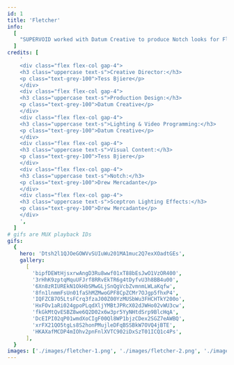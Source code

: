 ```yaml
---
id: 1
title: 'Fletcher'
info:
  [
    "SUPERVOID worked with Datum Creative to produce Notch looks for Fletcher's IN SEARCH OF THE ANTIDOTE tour. Drawing inspiration from Creative Director Tess Bijere's visual palette and Production Designer Dave Singleton's lights, we created Notch treatments that varied from blissful hazy filters to grungy punk CRT noise that took the camera feed and mangled it like a guitar plugged into a fuzzbox cranked to 11. It was amazing to see Fletcher and her fans having so much fun at every show, and we're so happy we got to play a part in it.",
  ]
credits: [
    '
    <div class="flex flex-col gap-4">
    <h3 class="uppercase text-s">Creative Director:</h3>
    <p class="text-grey-100">Tess Bjiere</p>
    </div>
    <div class="flex flex-col gap-4">
    <h3 class="uppercase text-s">Production Design:</h3>
    <p class="text-grey-100">Datum Creative</p>
    </div>
    <div class="flex flex-col gap-4">
    <h3 class="uppercase text-s">Lighting & Video Programming:</h3>
    <p class="text-grey-100">Datum Creative</p>
    </div>
    <div class="flex flex-col gap-4">
    <h3 class="uppercase text-s">Visual Content:</h3>
    <p class="text-grey-100">Tess Bjiere</p>
    </div>
    <div class="flex flex-col gap-4">
    <h3 class="uppercase text-s">Notch:</h3>
    <p class="text-grey-100">Drew Mercadante</p>
    </div>
    <div class="flex flex-col gap-4">
    <h3 class="uppercase text-s">Sceptron Lighting Effects:</h3>
    <p class="text-grey-100">Drew Mercadante</p>
    </div>
    ',
  ]
# gifs are MUX playback IDs
gifs:
  {
    hero: 'Dtsh2l1QJOeGOWVvSUIuWu201MA1muc2Q7exXOadtGEs',
    gallery:
      [
        'bipfDEWtHjsxrwAngD3Ru8wwf01xT88bEsJwO1VzOR400',
        '3rHhK9zptqMquUFJrf8RRvEkTR6g4tDyfvU3h8BB4u00',
        '6Xn8zRIUREkN1OkHbSMwGLjSnQgVcbZvmnmLWLaKqfw',
        '8fn1lnmmFsUn01faShMZMwoGPF8CpZCMr7OJgp5fhxP4',
        'IQFZCB7O5LtsFCrq3fzaJ00Z00YzMUSbWu3FHCHTkY200o',
        'HxFOv1aRi024gpoPLqdXljYMBtJPRcX02dJWHo02vWU3cw',
        'fkGkMtQvESBZ8we6Q2D02x6w3pr5YyNHtdSrp9BlcHqA',
        'DcEIPI02qP01wmdXoCIgF00Ql8WP1bjzCDex2SGZ7eAWBQ',
        'xrFX21QO5tgLs8S2honPMujleDFqBSSBkW7OVQ4jBTE',
        'HKAXafMCDP4mIOhv2pnFnlXVTC902iDxSzT01ICQ1c4Ps',
      ],
  }
images: ['./images/fletcher-1.png', './images/fletcher-2.png', './images/fletcher-3.png']
---
```

